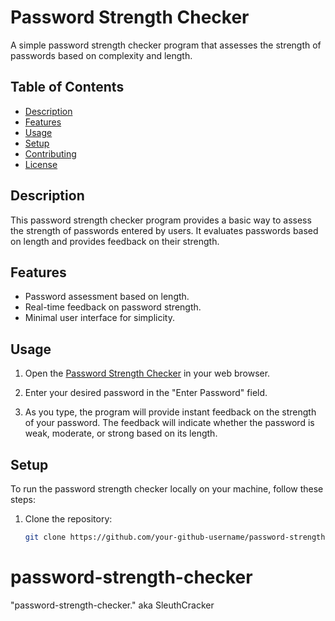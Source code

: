 # Password Strength Checker

A simple password strength checker program that assesses the strength of passwords based on complexity and length.

## Table of Contents

- [Description](#description)
- [Features](#features)
- [Usage](#usage)
- [Setup](#setup)
- [Contributing](#contributing)
- [License](#license)

## Description

This password strength checker program provides a basic way to assess the strength of passwords entered by users. It evaluates passwords based on length and provides feedback on their strength.

## Features

- Password assessment based on length.
- Real-time feedback on password strength.
- Minimal user interface for simplicity.

## Usage

1. Open the [Password Strength Checker](https://your-github-username.github.io/password-strength-checker/) in your web browser.

2. Enter your desired password in the "Enter Password" field.

3. As you type, the program will provide instant feedback on the strength of your password. The feedback will indicate whether the password is weak, moderate, or strong based on its length.

## Setup

To run the password strength checker locally on your machine, follow these steps:

1. Clone the repository:
   ```sh
   git clone https://github.com/your-github-username/password-strength-checker.git
# password-strength-checker
"password-strength-checker." aka SleuthCracker
